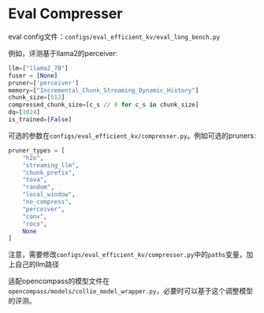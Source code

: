 # Eval Compresser
eval config文件：`configs/eval_efficient_kv/eval_long_bench.py`

例如，评测基于llama2的perceiver:
```python
llm=["llama2_7B"]
fuser = [None]
pruner=['perceiver']
memory=["Incremental_Chunk_Streaming_Dynamic_History"]
chunk_size=[512]
compressed_chunk_size=[c_s // 8 for c_s in chunk_size]
dq=[1024]
is_trained=[False]
```

可选的参数在`configs/eval_efficient_kv/compresser.py`。例如可选的pruners:
```python
pruner_types = [
    "h2o",
    "streaming_llm",
    "chunk_prefix",
    "tova",
    "random",
    "local_window",
    "no_compress",
    "perceiver",
    "conv",
    "roco",
    None
]
```

注意，需要修改`configs/eval_efficient_kv/compresser.py`中的`paths`变量，加上自己的llm路径

适配opencompass的模型文件在`opencompass/models/collie_model_wrapper.py`，必要时可以基于这个调整模型的评测。